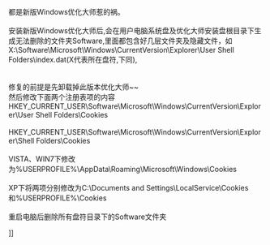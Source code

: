 <p>都是新版Windows优化大师惹的祸。 <br /><br />安装新版Windows优化大师后,会在用户电脑系统盘及优化大师安装盘根目录下生成无法删除的文件夹Software,里面都包含好几层文件夹及隐藏文件，如X:\Software\Microsoft\Windows\CurrentVersion\Explorer\User Shell Folders\index.dat(X代表所在盘符,下同), <br /><br /><br />修复的前提是先卸载掉此版本优化大师~~ <br />然后修改下面两个注册表项的内容 <br />HKEY_CURRENT_USER\Software\Microsoft\Windows\CurrentVersion\Explorer\User Shell Folders\Cookies <br /><br />HKEY_CURRENT_USER\Software\Microsoft\Windows\CurrentVersion\Explorer\Shell Folders\Cookies <br /><br />VISTA、WIN7下修改为%USERPROFILE%\AppData\Roaming\Microsoft\Windows\Cookies <br /><br />XP下将两项分别修改为C:\Documents and Settings\LocalService\Cookies和%USERPROFILE%\Cookies <br /><br />重启电脑后删除所有盘符目录下的Software文件夹<ca></ca><ca></ca></p>]]